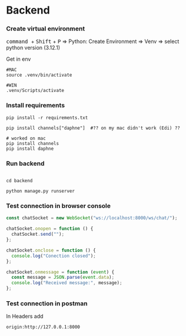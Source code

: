 # Backend

### Create virtual environment

<kbd> command </kbd> + <kbd>Shift</kbd> + <kbd>P</kbd> => Python: Create Environment => Venv => select python version (3.12.1)

Get in env

```shell
#MAC
source .venv/bin/activate

#WIN
.venv/Scripts/activate
```

### Install requirements

```shell
pip install -r requirements.txt

pip install channels["daphne"]  #?? on my mac didn't work (Edi) ??

# worked on mac
pip install channels
pip install daphne
```

### Run backend

```shell

cd backend

python manage.py runserver
```

### Test connection in browser console

```javascript
const chatSocket = new WebSocket("ws://localhost:8000/ws/chat/");

chatSocket.onopen = function () {
  chatSocket.send("");
};

chatSocket.onclose = function () {
  console.log("Conection closed");
};

chatSocket.onmessage = function (event) {
  const message = JSON.parse(event.data);
  console.log("Received message:", message);
};
```

### Test connection in postman

In Headers add

```
origin:http://127.0.0.1:8000
```
